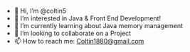 - 👋 Hi, I’m @coltin5
- 👀 I’m interested in Java & Front End Development!
- 🌱 I’m currently learning about Java memory management 
- 💞️ I’m looking to collaborate on a Project
- 📫 How to reach me: Coltin1880@gmail.com

<!---
coltin5/coltin5 is a ✨ special ✨ repository because its `README.md` (this file) appears on your GitHub profile.
You can click the Preview link to take a look at your changes.
--->
